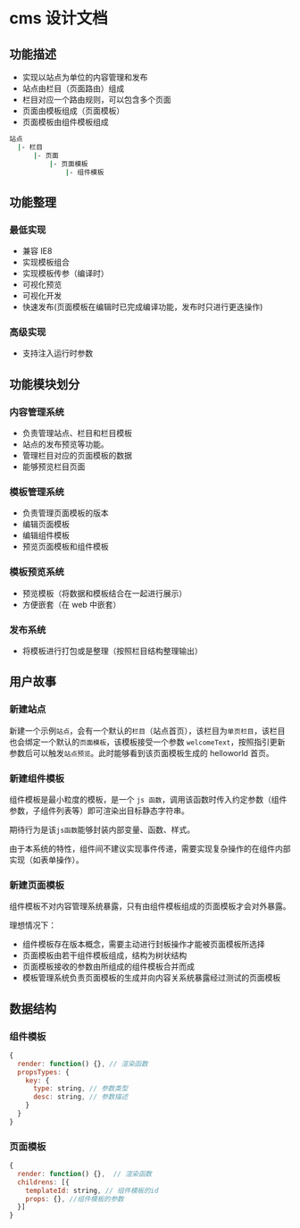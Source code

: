 # cms 设计文档

## 功能描述

- 实现以站点为单位的内容管理和发布
- 站点由栏目（页面路由）组成
- 栏目对应一个路由规则，可以包含多个页面
- 页面由模板组成（页面模板）
- 页面模板由组件模板组成

```bash
站点
  |- 栏目
      |- 页面
          |- 页面模板
              |- 组件模板
```

## 功能整理

### 最低实现

- 兼容 IE8
- 实现模板组合
- 实现模板传参（编译时）
- 可视化预览
- 可视化开发
- 快速发布(页面模板在编辑时已完成编译功能，发布时只进行更迭操作)

### 高级实现

- 支持注入运行时参数

## 功能模块划分

### 内容管理系统

- 负责管理站点、栏目和栏目模板
- 站点的发布预览等功能。
- 管理栏目对应的页面模板的数据
- 能够预览栏目页面

### 模板管理系统

- 负责管理页面模板的版本
- 编辑页面模板
- 编辑组件模板
- 预览页面模板和组件模板

### 模板预览系统

- 预览模板（将数据和模板结合在一起进行展示）
- 方便嵌套（在 web 中嵌套）

### 发布系统

- 将模板进行打包或是整理（按照栏目结构整理输出）

## 用户故事

### 新建站点

新建一个示例`站点`，会有一个默认的`栏目`（站点首页），该栏目为`单页栏目`，该栏目也会绑定一个默认的`页面模板`，该模板接受一个参数 `welcomeText`，按照指引更新参数后可以触发`站点预览`。此时能够看到该页面模板生成的 helloworld 首页。

### 新建组件模板

组件模板是最小粒度的模板，是一个 `js 函数`，调用该函数时传入约定参数（组件参数，子组件列表等）即可渲染出目标静态字符串。

期待行为是该`js函数`能够封装内部变量、函数、样式。

由于本系统的特性，组件间不建议实现事件传递，需要实现复杂操作的在组件内部实现（如表单操作）。

### 新建页面模板

组件模板不对内容管理系统暴露，只有由组件模板组成的页面模板才会对外暴露。

理想情况下：

- 组件模板存在版本概念，需要主动进行封板操作才能被页面模板所选择
- 页面模板由若干组件模板组成，结构为树状结构
- 页面模板接收的参数由所组成的组件模板合并而成
- 模板管理系统负责页面模板的生成并向内容关系统暴露经过测试的页面模板

## 数据结构

### 组件模板

```javascript
{
  render: function() {}, // 渲染函数
  propsTypes: {
    key: {
      type: string, // 参数类型
      desc: string, // 参数描述
    }
  }
}
```

### 页面模板

```javascript
{
  render: function() {},  // 渲染函数
  childrens: [{
    templateId: string, // 组件模板的id
    props: {}, //组件模板的参数
  }]
}
```